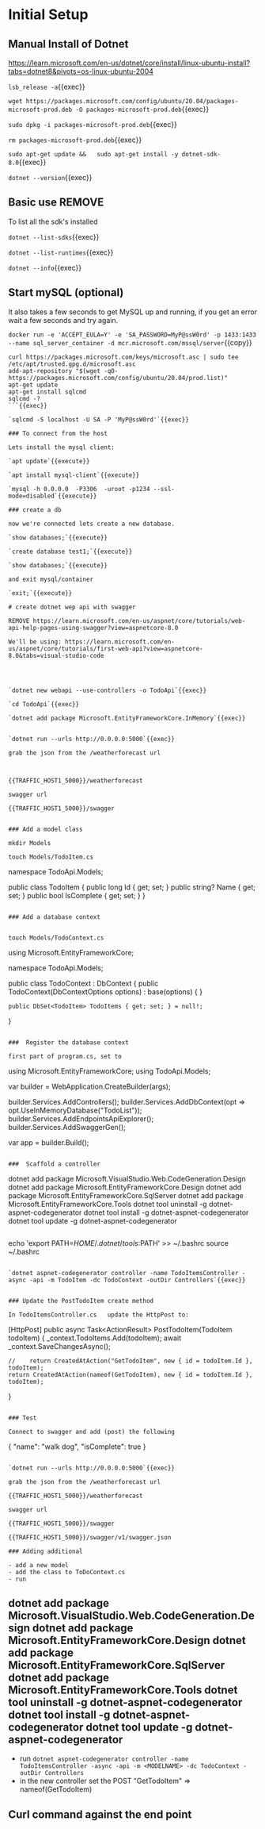 
# Initial Setup


## Manual Install of Dotnet

https://learn.microsoft.com/en-us/dotnet/core/install/linux-ubuntu-install?tabs=dotnet8&pivots=os-linux-ubuntu-2004

`lsb_release -a`{{exec}}


`wget https://packages.microsoft.com/config/ubuntu/20.04/packages-microsoft-prod.deb -O packages-microsoft-prod.deb`{{exec}}

`sudo dpkg -i packages-microsoft-prod.deb`{{exec}}

`rm packages-microsoft-prod.deb`{{exec}}

 `sudo apt-get update &&   sudo apt-get install -y dotnet-sdk-8.0`{{exec}}

`dotnet --version`{{exec}}


## Basic use  REMOVE

To list all the sdk's installed

`dotnet --list-sdks`{{exec}}

`dotnet --list-runtimes`{{exec}}

`dotnet --info`{{exec}}



## Start mySQL (optional)

It also takes a few seconds to get MySQL up and running, if you get an error wait a few seconds and try again.

`docker run -e 'ACCEPT_EULA=Y' -e 'SA_PASSWORD=MyP@ssW0rd' -p 1433:1433 --name sql_server_container -d mcr.microsoft.com/mssql/server`{{copy}}


```
curl https://packages.microsoft.com/keys/microsoft.asc | sudo tee /etc/apt/trusted.gpg.d/microsoft.asc
add-apt-repository "$(wget -qO- https://packages.microsoft.com/config/ubuntu/20.04/prod.list)"
apt-get update
apt-get install sqlcmd
sqlcmd -?
```{{exec}}

`sqlcmd -S localhost -U SA -P 'MyP@ssW0rd'`{{exec}}

### To connect from the host

Lets install the mysql client:

`apt update`{{execute}}

`apt install mysql-client`{{execute}}

`mysql -h 0.0.0.0  -P3306  -uroot -p1234 --ssl-mode=disabled`{{execute}}

### create a db

now we're connected lets create a new database.

`show databases;`{{execute}}

`create database test1;`{{execute}}

`show databases;`{{execute}}

and exit mysql/container

`exit;`{{execute}}

# create dotnet wep api with swagger

REMOVE https://learn.microsoft.com/en-us/aspnet/core/tutorials/web-api-help-pages-using-swagger?view=aspnetcore-8.0

We'll be using: https://learn.microsoft.com/en-us/aspnet/core/tutorials/first-web-api?view=aspnetcore-8.0&tabs=visual-studio-code




`dotnet new webapi --use-controllers -o TodoApi`{{exec}}

`cd TodoApi`{{exec}}

`dotnet add package Microsoft.EntityFrameworkCore.InMemory`{{exec}}


`dotnet run --urls http://0.0.0.0:5000`{{exec}}

grab the json from the /weatherforecast url



{{TRAFFIC_HOST1_5000}}/weatherforecast

swagger url

{{TRAFFIC_HOST1_5000}}/swagger


### Add a model class

mkdir Models

touch Models/TodoItem.cs

```
namespace TodoApi.Models;

public class TodoItem
{
    public long Id { get; set; }
    public string? Name { get; set; }
    public bool IsComplete { get; set; }
}
```

### Add a database context


touch Models/TodoContext.cs

```
using Microsoft.EntityFrameworkCore;

namespace TodoApi.Models;

public class TodoContext : DbContext
{
    public TodoContext(DbContextOptions<TodoContext> options)
        : base(options)
    {
    }

    public DbSet<TodoItem> TodoItems { get; set; } = null!;
}
```

###  Register the database context

first part of program.cs, set to

```
using Microsoft.EntityFrameworkCore;
using TodoApi.Models;

var builder = WebApplication.CreateBuilder(args);

builder.Services.AddControllers();
builder.Services.AddDbContext<TodoContext>(opt =>
    opt.UseInMemoryDatabase("TodoList"));
builder.Services.AddEndpointsApiExplorer();
builder.Services.AddSwaggerGen();

var app = builder.Build();
```

###  Scaffold a controller

```
dotnet add package Microsoft.VisualStudio.Web.CodeGeneration.Design
dotnet add package Microsoft.EntityFrameworkCore.Design
dotnet add package Microsoft.EntityFrameworkCore.SqlServer
dotnet add package Microsoft.EntityFrameworkCore.Tools
dotnet tool uninstall -g dotnet-aspnet-codegenerator
dotnet tool install -g dotnet-aspnet-codegenerator
dotnet tool update -g dotnet-aspnet-codegenerator
```{{exec}}

```
echo 'export PATH=$HOME/.dotnet/tools:$PATH' >> ~/.bashrc
source ~/.bashrc
```{{exec}}

`dotnet aspnet-codegenerator controller -name TodoItemsController -async -api -m TodoItem -dc TodoContext -outDir Controllers`{{exec}}


### Update the PostTodoItem create method

In TodoItemsController.cs   update the HttpPost to:

```
[HttpPost]
public async Task<ActionResult<TodoItem>> PostTodoItem(TodoItem todoItem)
{
    _context.TodoItems.Add(todoItem);
    await _context.SaveChangesAsync();

    //    return CreatedAtAction("GetTodoItem", new { id = todoItem.Id }, todoItem);
    return CreatedAtAction(nameof(GetTodoItem), new { id = todoItem.Id }, todoItem);
}
```

### Test

Connect to swagger and add (post) the following

```
{
  "name": "walk dog",
  "isComplete": true
}
```

`dotnet run --urls http://0.0.0.0:5000`{{exec}}

grab the json from the /weatherforecast url

{{TRAFFIC_HOST1_5000}}/weatherforecast

swagger url

{{TRAFFIC_HOST1_5000}}/swagger

{{TRAFFIC_HOST1_5000}}/swagger/v1/swagger.json

### Adding additional

- add a new model
- add the class to ToDoContext.cs
- run
  ```
  dotnet add package Microsoft.VisualStudio.Web.CodeGeneration.Design
  dotnet add package Microsoft.EntityFrameworkCore.Design
  dotnet add package Microsoft.EntityFrameworkCore.SqlServer
  dotnet add package Microsoft.EntityFrameworkCore.Tools
  dotnet tool uninstall -g dotnet-aspnet-codegenerator
  dotnet tool install -g dotnet-aspnet-codegenerator
  dotnet tool update -g dotnet-aspnet-codegenerator
  ---
- run
  `dotnet aspnet-codegenerator controller -name TodoItemsController -async -api -m <MODELNAME> -dc TodoContext -outDir Controllers`
- in the new controller set the POST  "GetTodoItem" =>  nameof(GetTodoItem)

## Curl command against the end point
